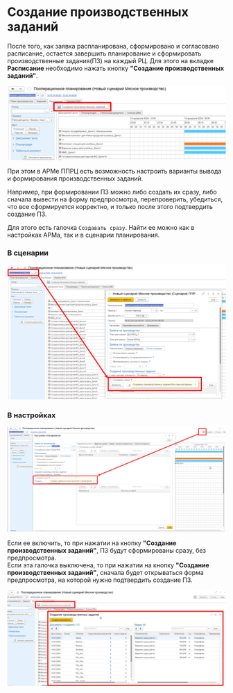 # Создание производственных заданий  

После того, как заявка распланирована, сформировано и согласовано расписание, остается завершить планирование и сформировать производственные задания(ПЗ) на каждый РЦ. Для этого на вкладке **Расписание** необходимо нажать кнопку **"Создание производственных заданий"**.  

![](WorkWithPP.assets/1.png)  

При этом в АРМе ППРЦ есть возможность настроить варианты вывода и формирования производственных заданий.   



Например, при формировании ПЗ можно либо создать их сразу, либо сначала вывести на форму предпросмотра, перепроверить, убедиться, что все сформируется корректно, и только после этого подтвердить создание ПЗ.  

Для этого есть галочка `Создавать сразу`. Найти ее можно как в настройках АРМа, так и в сценарии планирования.  

### В сценарии
![](WorkWithPP.assets/3.png)

### В настройках  

![](WorkWithPP.assets/2.png)  

Если ее включить, то при нажатии на кнопку **"Создание производственных заданий"**, ПЗ будут сформированы сразу, без предпросмотра.    
Если эта галочка выключена, то при нажатии на кнопку **"Создание производственных заданий"**, сначала будет открываться форма предпросмотра, на которой нужно подтвердить создание ПЗ.  
 
![](WorkWithPP.assets/20.jpg) 
